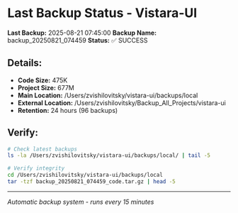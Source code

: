 # Last Backup Status - Vistara-UI

**Last Backup:** 2025-08-21 07:45:00
**Backup Name:** backup_20250821_074459
**Status:** ✅ SUCCESS

## Details:
- **Code Size:** 475K
- **Project Size:** 677M
- **Main Location:** /Users/zvishilovitsky/vistara-ui/backups/local
- **External Location:** /Users/zvishilovitsky/Backup_All_Projects/vistara-ui
- **Retention:** 24 hours (96 backups)

## Verify:
```bash
# Check latest backups
ls -la /Users/zvishilovitsky/vistara-ui/backups/local/ | tail -5

# Verify integrity
cd /Users/zvishilovitsky/vistara-ui/backups/local
tar -tzf backup_20250821_074459_code.tar.gz | head -5
```

---
*Automatic backup system - runs every 15 minutes*
